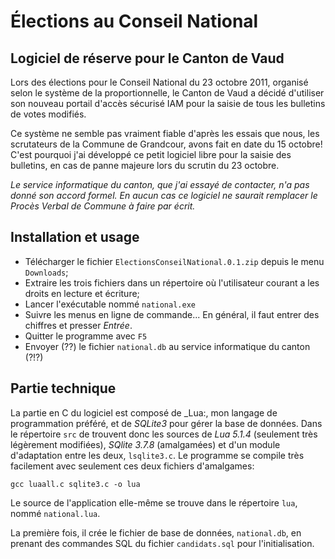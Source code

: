 ﻿Élections au Conseil National
=============================

Logiciel de réserve pour le Canton de Vaud
------------------------------------------

Lors des élections pour le Conseil National du 23 octobre 2011, organisé selon le système
de la proportionnelle, le Canton de Vaud a décidé d'utiliser son nouveau portail d'accès
sécurisé IAM pour la saisie de tous les bulletins de votes modifiés.

Ce système ne semble pas vraiment fiable d'après les essais que nous, les scrutateurs de
la Commune de Grandcour, avons fait en date du 15 octobre! C'est pourquoi j'ai développé
ce petit logiciel libre pour la saisie des bulletins, en cas de panne majeure lors 
du scrutin du 23 octobre.

_Le service informatique du canton, que j'ai essayé de contacter, n'a pas donné son
accord formel. En aucun cas ce logiciel ne saurait remplacer le Procès Verbal de Commune à faire par écrit._

Installation et usage
---------------------

* Télécharger le fichier `ElectionsConseilNational.0.1.zip` depuis le menu `Downloads`;
* Extraire les trois fichiers dans un répertoire où l'utilisateur courant a les droits en lecture et écriture;
* Lancer l'exécutable nommé `national.exe`
* Suivre les menus en ligne de commande... En général, il faut entrer des chiffres et presser _Entrée_.
* Quitter le programme avec `F5`
* Envoyer (??) le fichier `national.db` au service informatique du canton (?!?)

Partie technique
----------------

La partie en C du logiciel est composé de _Lua:, mon langage de programmation préféré, 
et de _SQLite3_ pour gérer la base de données. Dans le répertoire `src` de trouvent donc les sources de 
_Lua 5.1.4_ (seulement très légèrement modifiées), _SQlite 3.7.8_ (amalgamées) et d'un module d'adaptation 
entre les deux, `lsqlite3.c`. Le programme se compile très facilement avec seulement ces deux fichiers d'amalgames:

	gcc luaall.c sqlite3.c -o lua

Le source de l'application elle-même se trouve dans le répertoire `lua`, nommé `national.lua`.

La première fois, il crée le fichier de base de données, `national.db`, en prenant des commandes SQL 
du fichier `candidats.sql` pour l'initialisation. 

